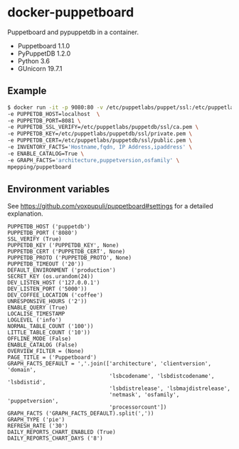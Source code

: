 # docker-puppetboard

Puppetboard and pypuppetdb in a container.

* Puppetboard 1.1.0
* PyPuppetDB 1.2.0
* Python 3.6
* GUnicorn 19.7.1

## Example

```bash
$ docker run -it -p 9080:80 -v /etc/puppetlabs/puppet/ssl:/etc/puppetlabs/puppet/ssl \
-e PUPPETDB_HOST=localhost  \
-e PUPPETDB_PORT=8081 \
-e PUPPETDB_SSL_VERIFY=/etc/puppetlabs/puppetdb/ssl/ca.pem \
-e PUPPETDB_KEY=/etc/puppetlabs/puppetdb/ssl/private.pem \
-e PUPPETDB_CERT=/etc/puppetlabs/puppetdb/ssl/public.pem \
-e INVENTORY_FACTS='Hostname,fqdn, IP Address,ipaddress' \
-e ENABLE_CATALOG=True \
-e GRAPH_FACTS='architecture,puppetversion,osfamily' \
mpepping/puppetboard
```

## Environment variables

See <https://github.com/voxpupuli/puppetboard#settings> for a detailed explanation.

```text
PUPPETDB_HOST ('puppetdb')
PUPPETDB_PORT ('8080')
SSL_VERIFY (True)
PUPPETDB_KEY ('PUPPETDB_KEY', None)
PUPPETDB_CERT ('PUPPETDB_CERT', None)
PUPPETDB_PROTO ('PUPPETDB_PROTO', None)
PUPPETDB_TIMEOUT ('20'))
DEFAULT_ENVIRONMENT ('production')
SECRET_KEY (os.urandom(24))
DEV_LISTEN_HOST ('127.0.0.1')
DEV_LISTEN_PORT ('5000'))
DEV_COFFEE_LOCATION ('coffee')
UNRESPONSIVE_HOURS ('2'))
ENABLE_QUERY (True)
LOCALISE_TIMESTAMP
LOGLEVEL ('info')
NORMAL_TABLE_COUNT ('100'))
LITTLE_TABLE_COUNT ('10'))
OFFLINE_MODE (False)
ENABLE_CATALOG (False)
OVERVIEW_FILTER = (None)
PAGE_TITLE = ('Puppetboard')
GRAPH_FACTS_DEFAULT = ','.join(['architecture', 'clientversion', 'domain',
                                'lsbcodename', 'lsbdistcodename', 'lsbdistid',
                                'lsbdistrelease', 'lsbmajdistrelease',
                                'netmask', 'osfamily', 'puppetversion',
                                'processorcount'])
GRAPH_FACTS ('GRAPH_FACTS_DEFAULT).split(','))
GRAPH_TYPE ('pie')
REFRESH_RATE ('30')
DAILY_REPORTS_CHART_ENABLED (True)
DAILY_REPORTS_CHART_DAYS ('8')
```
